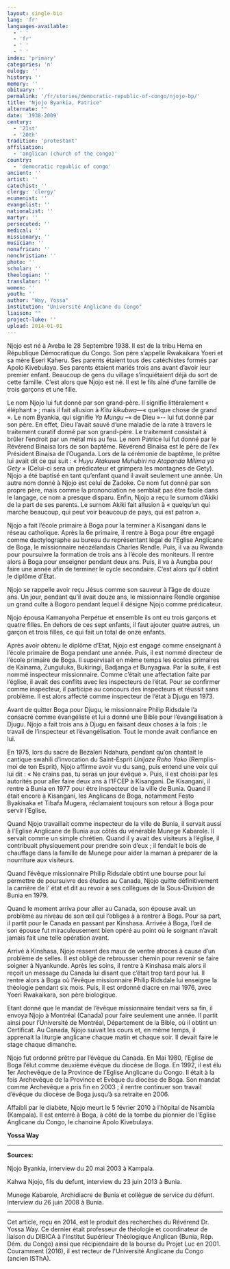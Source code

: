 ```yaml
---
layout: single-bio
lang: 'fr'
languages-available:
  - ' '
  - 'fr'
  - ' '
  - ' '
index: 'primary'
categories: 'n'
eulogy: ''
history: ''
memory: ''
obituary: ''
permalink: '/fr/stories/democratic-republic-of-congo/njojo-bp/'
title: "Njojo Byankia, Patrice"
alternate: ""
date: '1938-2009'
century:
  - '21st'
  - '20th'
tradition: 'protestant'
affiliation:
  - 'anglican (church of the congo)'
country:
  - 'democratic republic of congo'
ancient: ''
artist: ''
catechist: ''
clergy: 'clergy'
ecumenist: ''
evangelist: ''
nationalist: ''
martyr: ''
persecuted: ''
medical: ''
missionary: ''
musician: ''
nonafrican: ''
nonchristian: ''
photo: ''
scholar: ''
theologian: ''
translator: ''
women: ''
youth: ''
author: "Way, Yossa"
institution: "Université Anglicane du Congo"
liaison: ""
project-luke: ''
upload: 2014-01-01
---
```




Njojo est né à Aveba le 28 Septembre 1938. Il est de la tribu Hema en République Démocratique du Congo. Son père s’appelle Rwakaikara Yoeri et sa mère Eseri Kaheru. Ses parents étaient tous des catéchistes formés par Apolo Kivebulaya. Ses parents étaient mariés trois ans avant d’avoir leur premier enfant. Beaucoup de gens du village s’inquiétaient déjà  du sort de cette famille. C’est alors que Njojo est né. Il est le fils aîné d’une famille de trois garçons et une fille.

Le nom Njojo lui fut donné par son grand-père. Il signifie littéralement « éléphant » ; mais  il fait allusion à *Kitu kikubwa*—« quelque chose de grand ». Le nom Byankia, qui signifie *Ya Mungu* –« de Dieu »-- lui fut donné par son père. En effet, Dieu l’avait sauvé d’une maladie de la rate à travers le traitement curatif donné par son grand-père. Le traitement consistait à brûler l’endroit par un métal mis au feu. Le nom Patrice lui fut donné par le Révérend Binaisa lors de son baptême. Révérend Binaisa est le père de l’ex Président Binaisa de l’Ouganda. Lors de la cérémonie de baptême, le prêtre lui avait dit ce qui suit : « *Huyu Atakuwa Muhubiri na Atapanda Milima ya Gety* » (Celui-ci sera un prédicateur et grimpera les montagnes de Gety). Njojo a été baptisé en tant qu’enfant quand il avait seulement une année. Un autre nom donné à Njojo est celui de Zadoke. Ce nom fut donné par son propre père, mais comme la prononciation ne semblait pas être facile dans le langage, ce nom a presque disparu. Enfin, Njojo a reçu le surnom d’Akiki de la part de ses parents. Le surnom Akiki fait allusion à  « quelqu’un qui marche beaucoup, qui peut voir beaucoup de pays, qui est patron ».

Njojo a fait l’école primaire à Boga pour la terminer à Kisangani dans le réseau catholique. Après la 6e primaire, il rentre à Boga pour être engagé comme dactylographe au bureau du représentant légal de l’Eglise Anglicane de Boga, le missionnaire néozélandais Charles Rendle. Puis, il va au Rwanda pour poursuivre la formation de trois ans à l’école des moniteurs. Il rentre alors à Boga pour enseigner pendant deux ans. Puis, il va à Aungba pour faire une année afin de terminer le cycle secondaire. C’est alors qu’il obtint le diplôme d’Etat.

Njojo se rappelle avoir reçu Jésus comme son sauveur à l’âge de douze ans. Un jour, pendant qu’il avait douze ans, le missionnaire Rendle organise un grand culte à Bogoro pendant lequel il désigne Njojo comme prédicateur.

Njojo épousa Kamanyoha Perpétue et ensemble ils ont eu trois garçons et quatre filles. En dehors de ces sept enfants, il faut ajouter quatre autres, un garçon et trois filles, ce qui fait un total de onze enfants.

Après avoir obtenu le diplôme d’Etat, Njojo est engagé comme enseignant à l’école primaire de Boga pendant une année. Puis, il est nommé directeur de l’école primaire de Boga. Il supervisait en même temps les écoles primaires de Kainama, Zunguluka, Bukiringi, Badjanga et Bunyagwa. Par la suite, il est nommé inspecteur missionnaire. Comme c’était une affectation faite par l’église, il avait des conflits avec les inspecteurs de l’état. Pour se confirmer comme inspecteur, il participe au concours des inspecteurs et réussit sans problème. Il est alors affecté comme inspecteur de l’état à Djugu en 1973.

Avant de quitter Boga pour Djugu, le missionnaire Philip Ridsdale l’a consacré comme évangéliste et lui a donné une Bible pour l’évangélisation à Djugu. Njojo a fait trois ans à Djugu en faisant deux choses à la fois : le travail de l’inspecteur et l’évangélisation. Tout le monde avait confiance en lui.

En 1975, lors du sacre de Bezaleri Ndahura, pendant qu’on chantait le cantique swahili d’invocation du Saint-Esprit *Unijaze Roho Yako* (Remplis-moi de ton Esprit), Njojo affirme avoir vu du sang, puis entend une voix qui lui dit : « Ne crains pas, tu seras un jour évêque ». Puis, il est choisi par les autorités pour aller faire deux ans à l’IFCEP à Kisangani. De Kisangani, il rentre à Bunia en 1977 pour être inspecteur de la ville de Bunia. Quand il était encore à Kisangani, les Anglicans de Boga, notamment Festo Byakisaka et Tibafa Mugera, réclamaient toujours son retour à Boga pour servir l’Eglise.

Quand Njojo travaillait comme inspecteur de la ville de Bunia, il servait aussi à l’Eglise Anglicane de Bunia aux côtés du vénérable Munege Kabarole. Il servait comme un simple chrétien. Quand il y avait des visiteurs à l’église, il contribuait physiquement pour prendre soin d’eux ; il fendait le bois de chauffage dans la famille de Munege pour aider la maman à préparer de la nourriture aux visiteurs.

Quand l’évêque missionnaire Philip Ridsdale obtint une bourse pour lui permettre de poursuivre des études au Canada, Njojo quitte définitivement la carrière de l’ état et dit au revoir à ses collègues de la Sous-Division de Bunia en 1979.

Quand le moment arriva pour aller au Canada, son épouse avait un problème au niveau de son œil qui l’obligea à à rentrer à Boga. Pour sa part, il partit pour le Canada en passant par Kinshasa. Arrivée à Boga, l’œil de son épouse fut miraculeusement bien opéré au point où le soignant n’avait jamais fait une telle opération avant.

Arrivé à Kinshasa, Njojo ressent des maux de ventre atroces à cause d’un problème de selles. Il est obligé de rebrousser chemin pour revenir se faire soigner à Nyankunde. Après les soins, il rentre à Kinshasa mais alors il reçoit un message du Canada lui disant que c’était trop tard pour lui. Il rentre alors à Boga où l’évêque missionnaire Philip Ridsdale lui enseigne la théologie pendant six mois. Puis, il est ordonné diacre en mai 1976, avec Yoeri Rwakaikara, son père biologique.

Etant donné que le mandat de l’évêque missionnaire tendait vers sa fin, il envoya Njojo à Montréal (Canada) pour faire seulement une année. Il partit ainsi pour l’Université de Montréal, Département de la Bible, où il obtint un Certificat. Au Canada, Njojo suivait les cours et, en même temps, il apprenait la liturgie anglicane chaque matin et chaque soir. Il devait faire le stage chaque dimanche.

Njojo fut ordonné prêtre par l’évêque du Canada. En Mai 1980, l’Eglise de Boga l’élut comme deuxième évêque du diocèse de Boga. En 1992, il est élu 1er Archevêque de la Province de l’Eglise Anglicane du Congo. Il était à la fois Archevêque de la Province et Evêque du diocèse de Boga. Son mandat comme Archevêque a pris fin en 2003 ; il rentre continuer son travail d’évêque du diocèse de Boga jusqu’à sa retraite en 2006.

Affaibli par le diabète, Njojo meurt le 5 février 2010 à l’hôpital de Nsambia (Kampala). Il est enterré à Boga, à côté de la tombe du pionnier de l’Eglise Anglicane du Congo, le chanoine Apolo Kivebulaya.

**Yossa Way**

---

**Sources:**

Njojo Byankia, interview du 20 mai 2003 à Kampala.

Kahwa Njojo, fils du defunt, interview du 23 juin 2013 à Bunia.

Munege Kabarole, Archidiacre de Bunia et collègue de service du défunt. Interview du 26 juin 2008 à Bunia.

---

Cet article, reçu en 2014, est le produit des recherches du Révérend Dr. Yossa Way. Ce dernier était professeur de théologie et coordinateur de liaison du DIBICA à l'Institut Supérieur Théologique Anglican (Bunia, Rép. Dém. du Congo) ainsi que récipiendaire de la bourse du Projet Luc en 2001. Couramment (2016), il est recteur de l'Université Anglicane du Congo (ancien ISThA).
